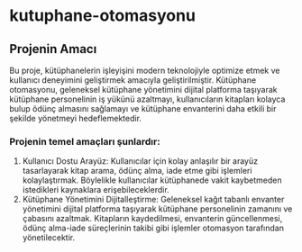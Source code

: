 # kutuphane-otomasyonu
## Projenin Amacı 
Bu proje, kütüphanelerin işleyişini modern teknolojiyle optimize etmek ve kullanıcı deneyimini geliştirmek amacıyla geliştirilmiştir. Kütüphane otomasyonu, geleneksel kütüphane yönetimini dijital platforma taşıyarak kütüphane personelinin iş yükünü azaltmayı, kullanıcıların kitapları kolayca bulup ödünç almasını sağlamayı ve kütüphane envanterini daha etkili bir şekilde yönetmeyi hedeflemektedir.
### Projenin temel amaçları şunlardır:
1. Kullanıcı Dostu Arayüz: Kullanıcılar için kolay anlaşılır bir arayüz tasarlayarak kitap arama, ödünç alma, iade etme gibi işlemleri kolaylaştırmak. Böylelikle kullanıcılar kütüphanede vakit kaybetmeden istedikleri kaynaklara erişebileceklerdir.
2. Kütüphane Yönetimini Dijitalleştirme: Geleneksel kağıt tabanlı envanter yönetimini dijital platforma taşıyarak kütüphane personelinin zamanını ve çabasını azaltmak. Kitapların kaydedilmesi, envanterin güncellenmesi, ödünç alma-iade süreçlerinin takibi gibi işlemler otomasyon tarafından yönetilecektir.
